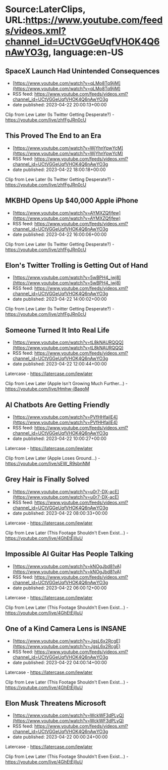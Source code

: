 # Source:LaterClips, URL:https://www.youtube.com/feeds/videos.xml?channel_id=UCtVGGeUqfVHOK4Q6nAwYO3g, language:en-US

## SpaceX Launch Had Unintended Consequences
 - [https://www.youtube.com/watch?v=qLMo8Tq9jiM](https://www.youtube.com/watch?v=qLMo8Tq9jiM)
 - RSS feed: https://www.youtube.com/feeds/videos.xml?channel_id=UCtVGGeUqfVHOK4Q6nAwYO3g
 - date published: 2023-04-22 20:00:13+00:00

Clip from Lew Later (Is Twitter Getting Desperate?) - https://youtube.com/live/zhfFgJRn0cU

## This Proved The End to an Era
 - [https://www.youtube.com/watch?v=WjYhnYpwYcM](https://www.youtube.com/watch?v=WjYhnYpwYcM)
 - RSS feed: https://www.youtube.com/feeds/videos.xml?channel_id=UCtVGGeUqfVHOK4Q6nAwYO3g
 - date published: 2023-04-22 18:00:18+00:00

Clip from Lew Later (Is Twitter Getting Desperate?) - https://youtube.com/live/zhfFgJRn0cU

## MKBHD Opens Up $40,000 Apple iPhone
 - [https://www.youtube.com/watch?v=AYMXZQfjfew](https://www.youtube.com/watch?v=AYMXZQfjfew)
 - RSS feed: https://www.youtube.com/feeds/videos.xml?channel_id=UCtVGGeUqfVHOK4Q6nAwYO3g
 - date published: 2023-04-22 16:00:06+00:00

Clip from Lew Later (Is Twitter Getting Desperate?) - https://youtube.com/live/zhfFgJRn0cU

## Elon's Twitter Trolling is Getting Out of Hand
 - [https://www.youtube.com/watch?v=5wBPH4_jwj8](https://www.youtube.com/watch?v=5wBPH4_jwj8)
 - RSS feed: https://www.youtube.com/feeds/videos.xml?channel_id=UCtVGGeUqfVHOK4Q6nAwYO3g
 - date published: 2023-04-22 14:00:02+00:00

Clip from Lew Later (Is Twitter Getting Desperate?) - https://youtube.com/live/zhfFgJRn0cU

## Someone Turned It Into Real Life
 - [https://www.youtube.com/watch?v=tL8kNAURQQQ](https://www.youtube.com/watch?v=tL8kNAURQQQ)
 - RSS feed: https://www.youtube.com/feeds/videos.xml?channel_id=UCtVGGeUqfVHOK4Q6nAwYO3g
 - date published: 2023-04-22 12:00:44+00:00

Latercase - https://latercase.com/lewlater

Clip from Lew Later (Apple Isn't Growing Much Further...) - https://youtube.com/live/Hmhw-iBaqoM

## AI Chatbots Are Getting Friendly
 - [https://www.youtube.com/watch?v=PVfHHfaiIE4](https://www.youtube.com/watch?v=PVfHHfaiIE4)
 - RSS feed: https://www.youtube.com/feeds/videos.xml?channel_id=UCtVGGeUqfVHOK4Q6nAwYO3g
 - date published: 2023-04-22 10:00:27+00:00

Latercase - https://latercase.com/lewlater

Clip from Lew Later (Apple Loses Ground...) - https://youtube.com/live/sEW_R9sbnNM

## Grey Hair is Finally Solved
 - [https://www.youtube.com/watch?v=u0r7-DX-acE](https://www.youtube.com/watch?v=u0r7-DX-acE)
 - RSS feed: https://www.youtube.com/feeds/videos.xml?channel_id=UCtVGGeUqfVHOK4Q6nAwYO3g
 - date published: 2023-04-22 08:00:33+00:00

Latercase - https://latercase.com/lewlater

Clip from Lew Later (This Footage Shouldn't Even Exist...) - https://youtube.com/live/4GhEtEjIIuU

## Impossible AI Guitar Has People Talking
 - [https://www.youtube.com/watch?v=kNOgJbd81vA](https://www.youtube.com/watch?v=kNOgJbd81vA)
 - RSS feed: https://www.youtube.com/feeds/videos.xml?channel_id=UCtVGGeUqfVHOK4Q6nAwYO3g
 - date published: 2023-04-22 06:00:12+00:00

Latercase - https://latercase.com/lewlater

Clip from Lew Later (This Footage Shouldn't Even Exist...) - https://youtube.com/live/4GhEtEjIIuU

## One of a Kind Camera Lens is INSANE
 - [https://www.youtube.com/watch?v=JgsL6x2RcgE](https://www.youtube.com/watch?v=JgsL6x2RcgE)
 - RSS feed: https://www.youtube.com/feeds/videos.xml?channel_id=UCtVGGeUqfVHOK4Q6nAwYO3g
 - date published: 2023-04-22 04:00:14+00:00

Latercase - https://latercase.com/lewlater

Clip from Lew Later (This Footage Shouldn't Even Exist...) - https://youtube.com/live/4GhEtEjIIuU

## Elon Musk Threatens Microsoft
 - [https://www.youtube.com/watch?v=WckWF3dPLyQ](https://www.youtube.com/watch?v=WckWF3dPLyQ)
 - RSS feed: https://www.youtube.com/feeds/videos.xml?channel_id=UCtVGGeUqfVHOK4Q6nAwYO3g
 - date published: 2023-04-22 00:00:24+00:00

Latercase - https://latercase.com/lewlater

Clip from Lew Later (This Footage Shouldn't Even Exist...) - https://youtube.com/live/4GhEtEjIIuU

